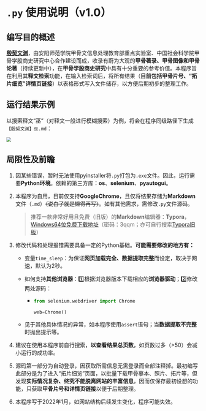 # `.py` 使用说明（v1.0）

## 编写目的概述

[**殷契文渊**](http://jgw.aynu.edu.cn/ajaxpage/home2.0/index.html)，由安阳师范学院甲骨文信息处理教育部重点实验室、中国社会科学院甲骨学殷商史研究中心合作建设而成，收录有蔚为大观的**甲骨著录、甲骨图像和甲骨论著**（持续更新中），在**甲骨学殷商史研究**中具有十分重要的参考价值。本程序旨在利用其**释文检索**功能，在输入检索词后，将所有结果（**目前包括甲骨片号、“拓片细览”详情页链接**）以表格形式写入文件储存，以方便后期初步的整理工作。

## 运行结果示例

以搜索释文“巫”（对释文一般进行模糊搜索）为例，将会在程序同级路径下生成`【殷契文渊】巫.md`：

<img src="https://raw.githubusercontent.com/zhituaner/picBed/master/SearchByText_Example.png" style="zoom:75%;" />

## 局限性及前瞻

1. 因某些错误，暂时无法使用pyinstaller将`.py`打包为`.exe`文件。因此，运行需要**Python环境**。依赖的第三方库：**os**、**selenium**、**pyautogui**。

2. 本程序为自用，目前仅支持**GoogleChrome**，且仅将结果存储为**Markdown**文件（`.md`）~~（说白了就是懒得再写）~~。如有其他需求，需修改`.py`文件源码。

   > 推荐一款非常好用且免费（旧版）的**Markdown**编辑器：**Typora**，[Windows64位免费下载地址](https://zhituaner.lanzouw.com/iSlSKzjyb0j)（密码：3qqm；亦可自行搜索[Typora旧版](https://www.baidu.com/s?ie=UTF-8&wd=typora旧版下载)）

3. 修改代码和处理报错需要具备一定的Python基础。**可能需要修改的地方有：**

   - 变量`time_sleep`：为保证**网页加载完全、数据提取完整**而设定，取决于网速，默认为2秒。

   - 如何支持**其他浏览器**：:one:根据浏览器版本下载相应的**浏览器驱动**；:two:修改两处源码：

     - ```python
       from selenium.webdriver import Chrome
       
       web=Chrome()
       ```

   - 见于其他具体情况的异常，如本程序使用`assert`语句；当**数据提取不完整**时抛出提示等。

4. 建议在使用本程序前自行搜索，**以查看结果总页数**，如页数过多（>50）会减小运行的成功率。

5. 源码第一部分为自动登录，因获取所需信息无需登录而全部注释掉。最初编写此部分是为了进入“拓片细览”页面，以批量下载甲骨摹本、照片、拓片等，但发现**实际情况复杂、终究不能脱离网站的丰富信息**，因而仅保存最初设想的功能，只获取**甲骨片号和详情页链接**以便于后期整理。

6. 本程序写于2022年1月，如网站结构后续发生变化，程序可能失效。
